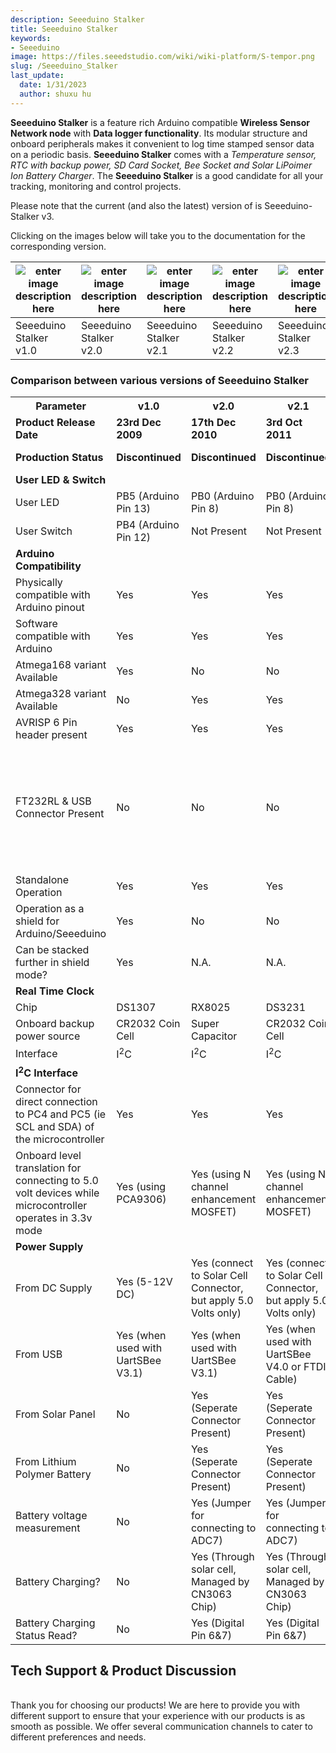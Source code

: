 ```yaml
---
description: Seeeduino Stalker
title: Seeeduino Stalker
keywords:
- Seeeduino 
image: https://files.seeedstudio.com/wiki/wiki-platform/S-tempor.png
slug: /Seeeduino_Stalker
last_update:
  date: 1/31/2023
  author: shuxu hu
---
```


**Seeeduino Stalker** is a feature rich Arduino compatible **Wireless Sensor Network node** with **Data logger functionality**. Its modular structure and onboard peripherals makes it convenient to log time stamped sensor data on a periodic basis. **Seeeduino Stalker** comes with a _Temperature sensor, RTC with backup power, SD Card Socket, Bee Socket and Solar LiPoimer Ion Battery Charger_. The **Seeeduino Stalker** is a good candidate for all your tracking, monitoring and control projects.

Please note that the current (and also the latest) version of is Seeeduino-Stalker v3.

Clicking on the images below will take you to the documentation for the corresponding version.

|![enter image description here](https://files.seeedstudio.com/wiki/Seeeduino_Stalker/img/Seeeduino-stalker-168.jpg)   |![enter image description here](https://files.seeedstudio.com/wiki/Seeeduino_Stalker/img/Stalkerv21.jpg)   |![enter image description here](https://files.seeedstudio.com/wiki/Seeeduino_Stalker/img/Seeduino_Stalker_v2.1.jpg)   |![enter image description here](https://files.seeedstudio.com/wiki/Seeeduino_Stalker/img/Seeduino_Stalker_v2.2.jpg)   | ![enter image description here](https://files.seeedstudio.com/wiki/Seeeduino_Stalker/img/Seeduino_Stalker_v2.2.jpg)| ![enter image description here](https://files.seeedstudio.com/wiki/Seeeduino_Stalker/img/Seeed_Stalker_v3-6.png)|
|---|---|---|---|---|---|
| Seeeduino Stalker v1.0  |Seeeduino Stalker v2.0   |Seeeduino Stalker v2.1   |Seeeduino Stalker v2.2   | Seeeduino Stalker v2.3  | Seeeduino-Stalker v3  |

### Comparison between various versions of Seeeduino Stalker  

<table>
<tr>
<th>Parameter</th>
<th>v1.0</th>
<th>v2.0</th>
<th>v2.1</th>
<th>v2.2</th>
<th>v2.3</th>
<th>v3</th>
<th>Remarks</th>
</tr>
<tr>
<td><strong><font>Product Release Date</font></strong></td>
<td><strong><font>23rd Dec 2009</font></strong></td>
<td><strong><font>17th Dec 2010</font></strong></td>
<td><strong><font>3rd Oct 2011</font></strong></td>
<td><strong><font>27th Dec 2011</font></strong></td>
<td><strong><font>29th Dec 2011</font></strong></td>
<td><strong><font>6th  Jun 2014</font></strong></td>
<td></td>
</tr>
<tr>
<td><strong>Production Status</strong></td>
<td><strong><font>Discontinued</font></strong></td>
<td><strong><font>Discontinued</font></strong></td>
<td><strong><font>Discontinued</font></strong></td>
<td><strong><font>Discontinued</font></strong></td>
<td><strong><font>In Production</font></strong></td>
<td><strong><font>In Production</font></strong></td>
<td></td>
</tr>
<tr>
<td><strong>User LED &amp; Switch</strong></td>
<td></td>
<td></td>
<td></td>
<td></td>
<td></td>
<td></td>
<td></td>
</tr>
<tr>
<td>User LED</td>
<td>PB5 (Arduino Pin 13)</td>
<td>PB0 (Arduino Pin 8)</td>
<td>PB0 (Arduino Pin 8)</td>
<td>PB5 (Arduino Pin 13)</td>
<td>PB5 (Arduino Pin 13)</td>
<td>PB0 (Arduino Pin 13)</td>
<td></td>
</tr>
<tr>
<td>User Switch</td>
<td>PB4 (Arduino Pin 12)</td>
<td>Not Present</td>
<td>Not Present</td>
<td>Not Present</td>
<td>Not Present</td>
<td>Not Present</td>
<td></td>
</tr>
<tr>
<td><strong>Arduino Compatibility</strong></td>
<td></td>
<td></td>
<td></td>
<td></td>
<td></td>
<td></td>
<td></td>
</tr>
<tr>
<td>Physically compatible with Arduino pinout</td>
<td>Yes</td>
<td>Yes</td>
<td>Yes</td>
<td>Yes</td>
<td>Yes</td>
<td>Yes</td>
<td>Compatible with Diecimila/Duemilanove/UNO</td>
</tr>
<tr>
<td>Software compatible with Arduino</td>
<td>Yes</td>
<td>Yes</td>
<td>Yes</td>
<td>Yes</td>
<td>Yes</td>
<td>Yes</td>
<td>Bootloader preloaded</td>
</tr>
<tr>
<td>Atmega168 variant Available</td>
<td>Yes</td>
<td>No</td>
<td>No</td>
<td>No</td>
<td>No</td>
<td>No</td>
<td></td>
</tr>
<tr>
<td>Atmega328 variant Available</td>
<td>No</td>
<td>Yes</td>
<td>Yes</td>
<td>Yes</td>
<td>Yes</td>
<td>Yes</td>
<td></td>
</tr>
<tr>
<td>AVRISP 6 Pin header present</td>
<td>Yes</td>
<td>Yes</td>
<td>Yes</td>
<td>Yes</td>
<td>Yes</td>
<td>Yes</td>
<td></td>
</tr>
<tr>
<td>FT232RL &amp; USB Connector Present</td>
<td>No</td>
<td>No</td>
<td>No</td>
<td>No</td>
<td>No</td>
<td>No</td>
<td>In both version "UartSBee V3.1" or <strong>V4.0</strong> must be brought seperately and used for program downloading using Arduino IDE. A connector to mate to UartSBee is present on both versions. Microcontroller reset will automatically be controlled by DTR.</td>
</tr>
<tr>
<td>Standalone Operation</td>
<td>Yes</td>
<td>Yes</td>
<td>Yes</td>
<td>Yes</td>
<td>Yes</td>
<td>Yes</td>
<td></td>
</tr>
<tr>
<td>Operation as a shield for Arduino/Seeeduino</td>
<td>Yes</td>
<td>No</td>
<td>No</td>
<td>No</td>
<td>No</td>
<td>No</td>
<td></td>
</tr>
<tr>
<td>Can be stacked further in shield mode?</td>
<td>Yes</td>
<td>N.A.</td>
<td>N.A.</td>
<td>N.A.</td>
<td>N.A.</td>
<td>N.A.</td>
<td>Using I<sup>2</sup>C Interface</td>
</tr>
<tr>
<td><strong>Real Time Clock</strong></td>
<td></td>
<td></td>
<td></td>
<td></td>
<td></td>
<td></td>
<td></td>
</tr>
<tr>
<td>Chip</td>
<td>DS1307</td>
<td>RX8025</td>
<td>DS3231</td>
<td>DS3231</td>
<td>DS3231</td>
<td>DS1337</td>
<td></td>
</tr>
<tr>
<td>Onboard backup power source</td>
<td>CR2032 Coin Cell</td>
<td>Super Capacitor</td>
<td>CR2032 Coin Cell</td>
<td>CR2032 Coin Cell</td>
<td>CR2032 Coin Cell</td>
<td>CR1220 Coin Cell</td>
<td></td>
</tr>
<tr>
<td>Interface</td>
<td>I<sup>2</sup>C</td>
<td>I<sup>2</sup>C</td>
<td>I<sup>2</sup>C</td>
<td>I<sup>2</sup>C</td>
<td>I<sup>2</sup>C</td>
<td>I<sup>2</sup>C</td>
<td></td>
</tr>
<tr>
<td><strong>I<sup>2</sup>C Interface</strong></td>
<td></td>
<td></td>
<td></td>
<td></td>
<td></td>
<td></td>
<td></td>
</tr>
<tr>
<td>Connector for direct connection to PC4 and PC5 (ie SCL and SDA) of the microcontroller</td>
<td>Yes</td>
<td>Yes</td>
<td>Yes</td>
<td>Yes</td>
<td>Yes</td>
<td>Yes</td>
<td></td>
</tr>
<tr>
<td>Onboard level translation for connecting to 5.0 volt devices while microcontroller operates in 3.3v mode</td>
<td>Yes (using PCA9306)</td>
<td>Yes (using N channel enhancement MOSFET)</td>
<td>Yes (using N channel enhancement MOSFET)</td>
<td>Yes (using N channel enhancement MOSFET)</td>
<td>Yes (using N channel enhancement MOSFET)</td>
<td>Yes (using N channel enhancement MOSFET)</td>
<td></td>
</tr>
<tr>
<td><strong>Power Supply</strong></td>
<td></td>
<td></td>
<td></td>
<td></td>
<td></td>
<td></td>
<td></td>
</tr>
<tr>
<td>From DC Supply</td>
<td>Yes (5-12V DC)</td>
<td>Yes (connect to Solar Cell Connector, but apply 5.0 Volts only)</td>
<td>Yes (connect to Solar Cell Connector, but apply 5.0 Volts only)</td>
<td>Yes (connect to Solar Cell Connector, but apply 5.0 Volts only)</td>
<td>Yes (connect to Solar Cell Connector, but apply 5.0 Volts only)</td>
<td>Yes (connect to Solar Cell Connector, but apply 5.0 Volts only)</td>
<td></td>
</tr>
<tr>
<td>From USB</td>
<td>Yes (when used with UartSBee V3.1)</td>
<td>Yes (when used with UartSBee V3.1)</td>
<td>Yes (when used with UartSBee V4.0 or FTDI Cable)</td>
<td>Yes (when used with UartSBee V4.0 or FTDI Cable)</td>
<td>Yes (when used with UartSBee V4.0 or FTDI Cable)</td>
<td>Yes (when used with UartSBee V4.0 or FTDI Cable)</td>
<td></td>
</tr>
<tr>
<td>From Solar Panel</td>
<td>No</td>
<td>Yes (Seperate Connector Present)</td>
<td>Yes (Seperate Connector Present)</td>
<td>Yes (Seperate Connector Present)</td>
<td>Yes (Seperate Connector Present)</td>
<td>Yes (Seperate Connector Present)</td>
<td></td>
</tr>
<tr>
<td>From Lithium Polymer Battery</td>
<td>No</td>
<td>Yes (Seperate Connector Present)</td>
<td>Yes (Seperate Connector Present)</td>
<td>Yes (Seperate Connector Present)</td>
<td>Yes (Seperate Connector Present)</td>
<td>Yes (Seperate Connector Present)</td>
<td></td>
</tr>
<tr>
<td>Battery voltage measurement</td>
<td>No</td>
<td>Yes (Jumper for connecting to ADC7)</td>
<td>Yes (Jumper for connecting to ADC7)</td>
<td>Yes (Jumper for connecting to ADC7)</td>
<td>Yes (Jumper for connecting to ADC7)</td>
<td>Yes (Battery voltage connecting to ADC7)</td>
<td></td>
</tr>
<tr>
<td>Battery Charging?</td>
<td>No</td>
<td>Yes (Through solar cell, Managed by CN3063 Chip)</td>
<td>Yes (Through solar cell, Managed by CN3063 Chip)</td>
<td>Yes (Through solar cell, Managed by CN3063 Chip)</td>
<td>Yes (Through solar cell, Managed by CN3063 Chip)</td>
<td>Yes (Through solar cell, Managed by CN3065 Chip)</td>
<td></td>
</tr>
<tr>
<td>Battery Charging Status Read?</td>
<td>No</td>
<td>Yes (Digital Pin 6&amp;7)</td>
<td>Yes (Digital Pin 6&amp;7)</td>
<td>Yes (ADC6)</td>
<td>Yes (ADC6)</td>
<td>Yes (ADC6)</td>
<td></td>
</tr>
</table>

## Tech Support & Product Discussion

   <br />
 Thank you for choosing our products! We are here to provide you with different support to ensure that your experience with our products is as smooth as possible. We offer several communication channels to cater to different preferences and needs.

<div class="button_tech_support_container">
<a href="https://forum.seeedstudio.com/" class="button_forum"></a> 
<a href="https://www.seeedstudio.com/contacts" class="button_email"></a>
</div>

<div class="button_tech_support_container">
<a href="https://discord.gg/eWkprNDMU7" class="button_discord"></a> 
<a href="https://github.com/Seeed-Studio/wiki-documents/discussions/69" class="button_discussion"></a>
</div>
